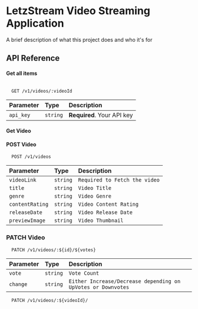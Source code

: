
# **LetzStream** Video Streaming Application  

A brief description of what this project does and who it's for


## API Reference

#### Get all items

```http

  GET /v1/videos/:videoId
```

| Parameter | Type     | Description                |
| :-------- | :------- | :------------------------- |
| `api_key` | `string` | **Required**. Your API key |

#### Get Video

#### POST Video
```http 
  POST /v1/videos
```

| Parameter | Type     | Description                       |
| :-------- | :------- | :-------------------------------- |
| `videoLink`      | `string` | `Required to Fetch the video` |
|`title`|`string`   |`Video Title` 
|`genre`|`string`|`Video Genre`
|`contentRating`| `string`|`Video Content Rating`
|`releaseDate`|`string`| `Video Release Date`
|`previewImage`|`string`|`Video Thumbnail`

### PATCH Video 

```http
  PATCH /v1/videos/:${id}/${votes}
```

| Parameter | Type     | Description                       |
| :-------- | :------- | :-------------------------------- |
| `vote`      | `string` | `Vote Count`
|`change`|`string`|`Either Increase/Decrease depending on UpVotes or Downvotes`

```http 
  PATCH /v1/videos/:${videoId}/
